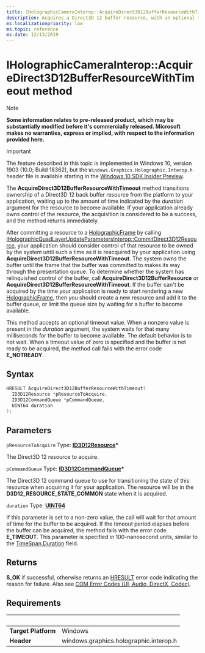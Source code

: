 ```yaml
---
title: IHolographicCameraInterop::AcquireDirect3D12BufferResourceWithTimeout
description: Acquires a Direct3D 12 buffer resource, with an optional timeout.
ms.localizationpriority: low
ms.topic: reference
ms.date: 12/13/2019
---
```


# IHolographicCameraInterop::AcquireDirect3D12BufferResourceWithTimeout method

> [!NOTE]
> **Some information relates to pre-released product, which may be substantially modified before it's commercially released. Microsoft makes no warranties, express or implied, with respect to the information provided here.**

> [!IMPORTANT]
> The feature described in this topic is implemented in 
Windows 10, version 1903 (10.0; Build 18362), but the `Windows.Graphics.Holographic.Interop.h` header file is available starting in the [Windows 10 SDK Insider Preview](https://www.microsoft.com/software-download/windowsinsiderpreviewSDK).

The **AcquireDirect3D12BufferResourceWithTimeout** method transitions ownership of a Direct3D 12 back buffer resource from the platform to your application, waiting up to the amount of time indicated by the *duration* argument for the resource to become available. If your application already owns control of the resource, the acquisition is considered to be a success, and the method returns immediately.

After committing a resource to a [HolographicFrame](/uwp/api/windows.graphics.holographic.holographicframe) by calling [IHolographicQuadLayerUpdateParametersInterop::CommitDirect3D12Resource](/windows/win32/direct3d12/windows.graphics.holographic.interop/nf-windows-graphics-holographic-interop-iholographicquadlayerupdateparametersinterop-commitdirect3d12resource), your application should consider control of that resource to be owned by the system until such a time as it is reacquired by your application using **AcquireDirect3D12BufferResourceWithTimeout**. The system owns the buffer until the frame that the buffer was committed to makes its way through the presentation queue. To determine whether the system has relinquished control of the buffer, call  **AcquireDirect3D12BufferResource** or **AcquireDirect3D12BufferResourceWithTimeout**. If the buffer can't be acquired by the time your application is ready to start rendering a new [HolographicFrame](/uwp/api/windows.graphics.holographic.holographicframe), then you should create a new resource and add it to the buffer queue, or limit the queue size by waiting for a buffer to become available.

This method accepts an optional timeout value. When a nonzero value is present in the *duration* argument, the system waits for that many milliseconds for the buffer to become available. The default behavior is to not wait. When a timeout value of zero is specified and the buffer is not ready to be acquired, the method call fails with the error code **E_NOTREADY**.

## Syntax

```cpp
HRESULT AcquireDirect3D12BufferResourceWithTimeout(
  ID3D12Resource *pResourceToAcquire,
  ID3D12CommandQueue *pCommandQueue,
  UINT64 duration
);
```

## Parameters

`pResourceToAcquire`
Type: **[ID3D12Resource](/windows/win32/api/d3d12/nn-d3d12-id3d12resource)\***

The Direct3D 12 resource to acquire.

`pCommandQueue`
Type: **[ID3D12CommandQueue](/windows/win32/api/d3d12/nn-d3d12-id3d12commandqueue)\***

The Direct3D 12 command queue to use for transitioning the state of this resource when acquiring it for your application. The resource will be in the **D3D12_RESOURCE_STATE_COMMON** state when it is acquired.

`duration`
Type: **[UINT64](/windows/win32/winprog/windows-data-types)**

If this parameter is set to a non-zero value, the call will wait for that amount of time for the buffer to be acquired. If the timeout period elapses before the buffer can be acquired, the method fails with the error code **E_TIMEOUT**. This parameter is specified in 100-nanosecond units, similar to the [TimeSpan.Duration](/uwp/api/windows.foundation.timespan.duration) field.

## Returns
**S_OK** if successful, otherwise returns an [HRESULT](/windows/win32/com/structure-of-com-error-codes) error code indicating the reason for failure. Also see [COM Error Codes (UI, Audio, DirectX, Codec)](/windows/win32/com/com-error-codes-10).

## Requirements
| &nbsp; | &nbsp; |
| ---- |:---- |
| **Target Platform** | Windows |
| **Header** | windows.graphics.holographic.interop.h |